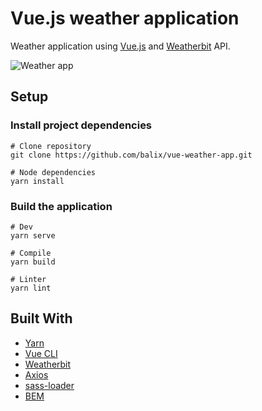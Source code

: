 # Vue.js weather application

Weather application using [Vue.js](https://vuejs.org/) and [Weatherbit](https://www.weatherbit.io/api) API.

![Weather app](https://zupimages.net/up/20/17/akv1.png)

## Setup

### Install project dependencies

```
# Clone repository
git clone https://github.com/balix/vue-weather-app.git

# Node dependencies
yarn install
```

### Build the application

```
# Dev
yarn serve

# Compile
yarn build

# Linter
yarn lint
```

## Built With

* [Yarn](https://yarnpkg.com/)
* [Vue CLI](https://github.com/vuejs/vue-cli)
* [Weatherbit](https://www.weatherbit.io/api)
* [Axios](https://github.com/axios/axios)
* [sass-loader](https://github.com/webpack-contrib/sass-loader)
* [BEM](http://getbem.com/)